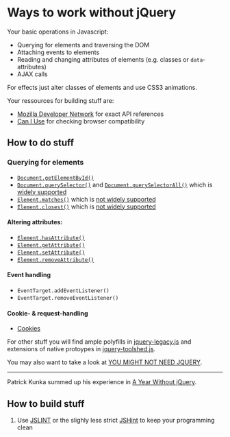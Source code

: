 Ways to work without jQuery
===========================
Your basic operations in Javascript:

* Querying for elements and traversing the DOM
* Attaching events to elements
* Reading and changing attributes of elements (e.g. classes or `data`-attributes)
* AJAX calls

For effects just alter classes of elements and use CSS3 animations.

Your ressources for building stuff are:

* [Mozilla Developer Network](https://developer.mozilla.org/en-US/docs/Web/API) for exact API references
* [Can I Use](http://caniuse.com/) for checking browser compatibility

How to do stuff
---------------------

### Querying for elements

* [`Document.getElementById()`](https://developer.mozilla.org/en-US/docs/Web/API/Document/getElementById)
* [`Document.querySelector()`](https://developer.mozilla.org/en-US/docs/Web/API/Document/querySelector) and [`Document.querySelectorAll()`](https://developer.mozilla.org/en-US/docs/Web/API/Document/querySelectorAll) which is [widely supported](http://caniuse.com/#feat=queryselector)
* [`Element.matches()`](https://developer.mozilla.org/en-US/docs/Web/API/Element/matches) which is [not widely supported](http://caniuse.com/#feat=matchesselector)
* [`Element.closest()`](https://developer.mozilla.org/en-US/docs/Web/API/Element/closest) which is [not widely supported](http://caniuse.com/#feat=element-closest)

#### Altering attributes:

* [`Element.hasAttribute()`](https://developer.mozilla.org/en-US/docs/Web/API/Element/hasAttribute)
* [`Element.getAttribute()`](https://developer.mozilla.org/en-US/docs/Web/API/Element/getAttribute)
* [`Element.setAttribute()`](https://developer.mozilla.org/en-US/docs/Web/API/Element/setAttribute)
* [`Element.removeAttribute()`](https://developer.mozilla.org/en-US/docs/Web/API/Element/removeAttribute)

#### Event handling

* `EventTarget.addEventListener()`
* `EventTarget.removeEventListener()`

#### Cookie- & request-handling

* [Cookies](https://developer.mozilla.org/en-US/docs/Web/API/Document/cookie)

For other stuff you will find ample polyfills in [jquery-legacy.js](../src/jquery-legacy.js) and extensions of native protoypes in [jquery-toolshed.js](../src/jquery-toolshed.js).

You may also want to take a look at [YOU MIGHT NOT NEED JQUERY](http://youmightnotneedjquery.com/).

---

Patrick Kunka summed up his experience in [A Year Without jQuery](http://blog.wearecolony.com/a-year-without-jquery/).

How to build stuff
------------------

1. Use [JSLINT](https://github.com/stephenmathieson/grunt-jslint) or the slighly less strict [JSHint](https://github.com/gruntjs/grunt-contrib-jshint) to keep your programming clean
